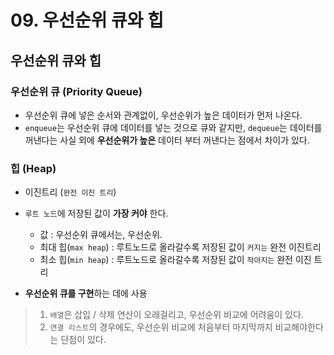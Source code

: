 # 09. 우선순위 큐와 힙

## 우선순위 큐와 힙

### 우선순위 큐 (Priority Queue)

- 우선순위 큐에 넣은 순서와 관계없이, 우선순위가 높은 데이터가 먼저 나온다.
- `enqueue`는 우선순위 큐에 데이터를 넣는 것으로 큐와 같지만, `dequeue`는 데이터를 꺼낸다는 사실 외에 **우선순위가 높은** 데이터 부터 꺼낸다는 점에서 차이가 있다.

### 힙 (Heap)

- 이진트리 (`완전 이진 트리`)
- `루트 노드`에 저장된 값이 **가장 커야** 한다.
    - 값 : 우선순위 큐에서는, 우선순위.
    - 최대 힙(`max heap`) : 루트노드로 올라갈수록 저장된 값이 `커지는` 완전 이진트리
    - 최소 힙(`min heap`) : 루트노드로 올라갈수록 저장된 값이 `작아지는` 완전 이진 트리

- **우선순위 큐를 구현**하는 데에 사용  

> 1. `배열`은 삽입 / 삭제 연산이 오래걸리고, 우선순위 비교에 어려움이 있다. 
>2. `연결 리스트`의 경우에도, 우선순위 비교에 처음부터 마지막까지 비교해야한다는 단점이 있다.
